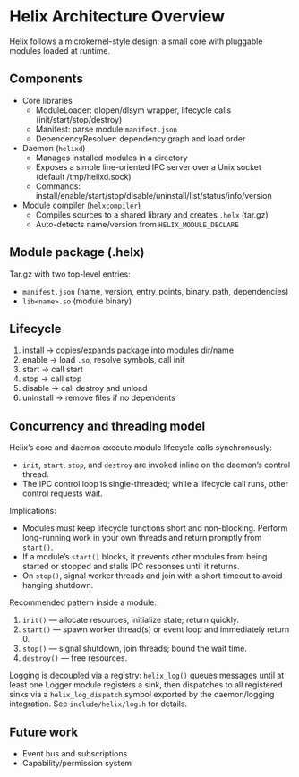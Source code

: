 # Helix Architecture Overview

Helix follows a microkernel-style design: a small core with pluggable modules loaded at runtime.

## Components

- Core libraries
  - ModuleLoader: dlopen/dlsym wrapper, lifecycle calls (init/start/stop/destroy)
  - Manifest: parse module `manifest.json`
  - DependencyResolver: dependency graph and load order
- Daemon (`helixd`)
  - Manages installed modules in a directory
  - Exposes a simple line-oriented IPC server over a Unix socket (default /tmp/helixd.sock)
  - Commands: install/enable/start/stop/disable/uninstall/list/status/info/version
- Module compiler (`helxcompiler`)
  - Compiles sources to a shared library and creates `.helx` (tar.gz)
  - Auto-detects name/version from `HELIX_MODULE_DECLARE`

## Module package (.helx)

Tar.gz with two top-level entries:

- `manifest.json` (name, version, entry_points, binary_path, dependencies)
- `lib<name>.so` (module binary)

## Lifecycle

1. install → copies/expands package into modules dir/name
2. enable → load `.so`, resolve symbols, call init
3. start → call start
4. stop → call stop
5. disable → call destroy and unload
6. uninstall → remove files if no dependents

## Concurrency and threading model

Helix’s core and daemon execute module lifecycle calls synchronously:

- `init`, `start`, `stop`, and `destroy` are invoked inline on the daemon’s control thread.
- The IPC control loop is single-threaded; while a lifecycle call runs, other control requests wait.

Implications:

- Modules must keep lifecycle functions short and non-blocking. Perform long-running work in your own threads and return promptly from `start()`.
- If a module’s `start()` blocks, it prevents other modules from being started or stopped and stalls IPC responses until it returns.
- On `stop()`, signal worker threads and join with a short timeout to avoid hanging shutdown.

Recommended pattern inside a module:

1. `init()` — allocate resources, initialize state; return quickly.
2. `start()` — spawn worker thread(s) or event loop and immediately return 0.
3. `stop()` — signal shutdown, join threads; bound the wait time.
4. `destroy()` — free resources.

Logging is decoupled via a registry: `helix_log()` queues messages until at least one Logger module registers a sink, then dispatches to all registered sinks via a `helix_log_dispatch` symbol exported by the daemon/logging integration. See `include/helix/log.h` for details.

## Future work

- Event bus and subscriptions
- Capability/permission system
